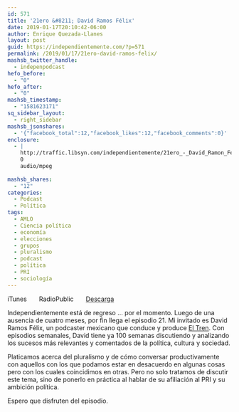 ```yaml
---
id: 571
title: '21ero &#8211; David Ramos Félix'
date: 2019-01-17T20:10:42-06:00
author: Enrique Quezada-Llanes
layout: post
guid: https://independientemente.com/?p=571
permalink: /2019/01/17/21ero-david-ramos-felix/
mashsb_twitter_handle:
  - indepenpodcast
hefo_before:
  - "0"
hefo_after:
  - "0"
mashsb_timestamp:
  - "1581623171"
sq_sidebar_layout:
  - right_sidebar
mashsb_jsonshares:
  - '{"facebook_total":12,"facebook_likes":12,"facebook_comments":0}'
enclosure:
  - |
    http://traffic.libsyn.com/independientemente/21ero_-_David_Ramon_Felix.mp3
    0
    audio/mpeg
    
mashsb_shares:
  - "12"
categories:
  - Podcast
  - Política
tags:
  - AMLO
  - Ciencia política
  - economía
  - elecciones
  - grupos
  - pluralismo
  - podcast
  - política
  - PRI
  - sociología
---
```

<figure class="wp-block-embed is-type-rich">

<div class="wp-block-embed__wrapper">
</div></figure> 

iTunes       RadioPublic       [Descarga](http://traffic.libsyn.com/independientemente/21ero_-_David_Ramon_Felix.mp3)

Independientemente está de regreso &#8230; por el momento. Luego de una ausencia de cuatro meses, por fin llega el episodio 21. Mi invitado es David Ramos Félix, un podcaster mexicano que conduce y produce [El Tren](https://www.facebook.com/ElTrenPodcast/). Con episodios semanales, David tiene ya 100 semanas discutiendo y analizando los sucesos más relevantes y comentados de la política, cultura y sociedad.

Platicamos acerca del pluralismo y de cómo conversar productivamente con aquellos con los que podamos estar en desacuerdo en algunas cosas pero con los cuales coincidimos en otras. Pero no solo tratamos de discutir este tema, sino de ponerlo en práctica al hablar de su afiliación al PRI y su ambición política.

Espero que disfruten del episodio.